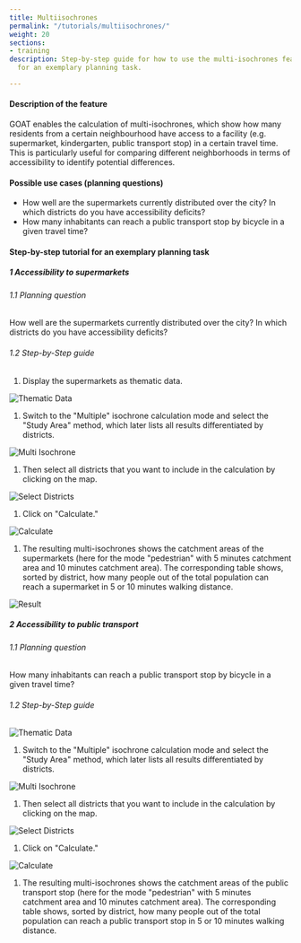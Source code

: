 ```yaml
---
title: Multiisochrones
permalink: "/tutorials/multiisochrones/"
weight: 20
sections:
- training
description: Step-by-step guide for how to use the multi-isochrones feature in GOAT
  for an exemplary planning task.

---
```

#### Description of the feature

GOAT enables the calculation of multi-isochrones, which show how many residents from a certain neighbourhood have access to a facility (e.g. supermarket, kindergarten, public transport stop) in a certain travel time. This is particularly useful for comparing different neighborhoods in terms of accessibility to identify potential differences.

#### Possible use cases (planning questions)

* How well are the supermarkets currently distributed over the city? In which districts do you have accessibility deficits?
* How many inhabitants can reach a public transport stop by bicycle in a given travel time?

#### Step-by-step tutorial for an exemplary planning task

##### 1 Accessibility to supermarkets

###### 1.1 Planning question

How well are the supermarkets currently distributed over the city? In which districts do you have accessibility deficits?

###### 1.2 Step-by-Step guide

1. Display the supermarkets as thematic data.

<img src="/images/training_materials/Multiisochrones/amenity_supermarket.webp"  alt="Thematic Data" style="max-height:250px;"/>

1. Switch to the "Multiple" isochrone calculation mode and select the "Study Area" method, which later lists all results differentiated by districts.

<img src="/images/training_materials/Multiisochrones/multi.webp"  alt="Multi Isochrone" style="max-height:350px;"/>

1. Then select all districts that you want to include in the calculation by clicking on the map.

![Select Districts](/images/training_materials/Multiisochrones/select_study_area.webp)

1. Click on "Calculate."

<img src="/images/training_materials/Multiisochrones/calculate.webp"  alt="Calculate" style="max-height:345px;"/>

1. The resulting multi-isochrones shows the catchment areas of the supermarkets (here for the mode "pedestrian" with 5 minutes catchment area and 10 minutes catchment area). The corresponding table shows, sorted by district, how many people out of the total population can reach a supermarket in 5 or 10 minutes walking distance.

![Result](/images/training_materials/Multiisochrones/result_multiisochrone.webp)

##### 2 Accessibility to public transport

###### 1.1 Planning question

How many inhabitants can reach a public transport stop by bicycle in a given travel time?

###### 1.2 Step-by-Step guide

<img src="/images/training_materials/Multiisochrones/amenity_supermarket.webp"  alt="Thematic Data" style="max-height:250px;"/>

1. Switch to the "Multiple" isochrone calculation mode and select the "Study Area" method, which later lists all results differentiated by districts.

<img src="/images/training_materials/Multiisochrones/multi.webp"  alt="Multi Isochrone" style="max-height:350px;"/>

1. Then select all districts that you want to include in the calculation by clicking on the map.

![Select Districts](/images/training_materials/Multiisochrones/select_study_area.webp)

1. Click on "Calculate."

<img src="/images/training_materials/Multiisochrones/calculate.webp"  alt="Calculate" style="max-height:345px;"/>

1. The resulting multi-isochrones shows the catchment areas of the public transport stop (here for the mode "pedestrian" with 5 minutes catchment area and 10 minutes catchment area). The corresponding table shows, sorted by district, how many people out of the total population can reach a public transport stop in 5 or 10 minutes walking distance.